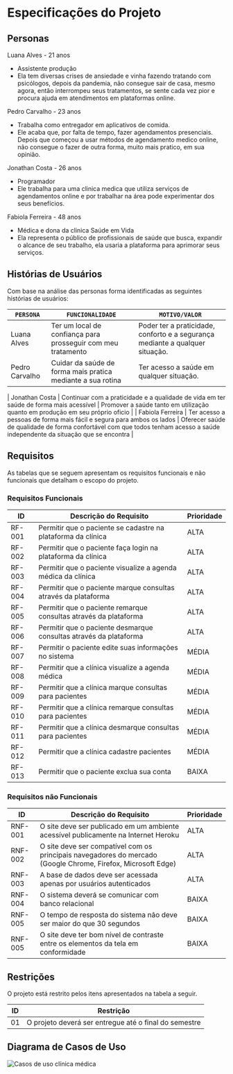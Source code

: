 # Especificações do Projeto

## Personas

Luana Alves - 21 anos

- Assistente produção
- Ela tem diversas crises de ansiedade e vinha fazendo tratando com psicólogos, depois da pandemia, não consegue sair de casa, mesmo agora, então interrompeu seus tratamentos, se sente cada vez pior e procura ajuda em atendimentos em plataformas online.

Pedro Carvalho - 23 anos

- Trabalha como entregador em aplicativos de comida.
- Ele acaba que, por falta de tempo, fazer agendamentos presenciais. Depois que começou a usar métodos de agendamento medico online, não consegue o fazer de outra forma, muito mais pratico, em sua opinião. 

Jonathan Costa - 26 anos

- Programador
- Ele trabalha para uma clinica medica que utiliza serviços de agendamentos online e por trabalhar na área pode experimentar dos seus benefícios.

Fabiola Ferreira - 48 anos

- Médica e dona da clinica Saúde em Vida
- Ela representa o público de profissionais de saúde que busca, expandir o alcance de seu trabalho, ela usaria a plataforma para aprimorar seus serviços.


## Histórias de Usuários

Com base na análise das personas forma identificadas as seguintes histórias de usuários:

| `PERSONA`         | `FUNCIONALIDADE`                                                                    | `MOTIVO/VALOR`                                                                                                     |
| ----------------- | ----------------------------------------------------------------------------------- | ------------------------------------------------------------------------------------------------------------------ |
| Luana Alves       | Ter um local de confiança para prosseguir com meu tratamento | Poder ter a praticidade, conforto e a segurança mediante a qualquer situação. |
| Pedro Carvalho    | Cuidar da saúde de forma mais pratica mediante a sua rotina                         | Ter acesso a saúde em qualquer situação.                     |

| Jonathan Costa    | Continuar com a praticidade e a qualidade de vida em ter saúde de forma mais acessível                                | Promover a saúde tanto em utilização quanto em produção em seu próprio oficio                                                                 |
| Fabiola Ferreira  | Ter acesso a pessoas de forma mais fácil e segura para ambos os lados                               | Oferecer saúde de qualidade de forma confortável com que todos tenham acesso a saúde independente da situação que se encontra          |

## Requisitos

As tabelas que se seguem apresentam os requisitos funcionais e não funcionais que detalham o escopo do projeto.

### Requisitos Funcionais

| ID     | Descrição do Requisito                                            | Prioridade |
| ------ | ----------------------------------------------------------------- | ---------- |
| RF-001 | Permitir que o paciente se cadastre na plataforma da clínica      | ALTA       |
| RF-002 | Permitir que o paciente faça login na plataforma da clínica       | ALTA       |
| RF-003 | Permitir que o paciente visualize a agenda médica da clínica      | ALTA       |
| RF-004 | Permitir que o paciente marque consultas através da plataforma    | ALTA       |
| RF-005 | Permitir que o paciente remarque consultas através da plataforma  | ALTA       |
| RF-006 | Permitir que o paciente desmarque consultas através da plataforma | ALTA       |
| RF-007 | Permitir o paciente edite suas informações no sistema             | MÉDIA      |
| RF-008 | Permitir que a clínica visualize a agenda médica                  | MÉDIA      |
| RF-009 | Permitir que a clínica marque consultas para pacientes            | MÉDIA      |
| RF-010 | Permitir que a clínica remarque consultas para pacientes          | MÉDIA      |
| RF-011 | Permitir que a clínica desmarque consultas para pacientes         | MÉDIA      |
| RF-012 | Permitir que a clínica cadastre pacientes                         | MÉDIA      |
| RF-013 | Permitir que o paciente exclua sua conta                          | BAIXA      |

### Requisitos não Funcionais

| ID      | Descrição do Requisito                                                                                       | Prioridade |
| ------- | ------------------------------------------------------------------------------------------------------------ | ---------- |
| RNF-001 | O site deve ser publicado em um ambiente acessível publicamente na Internet Heroku                           | ALTA       |
| RNF-002 | O site deve ser compatível com os principais navegadores do mercado (Google Chrome, Firefox, Microsoft Edge) | ALTA       |
| RNF-003 | A base de dados deve ser acessada apenas por usuários autenticados                                           | ALTA       |
| RNF-004 | O sistema deverá se comunicar com banco relacional                                                           | BAIXA      |
| RNF-005 | O tempo de resposta do sistema não deve ser maior do que 30 segundos                                         | BAIXA      |
| RNF-005 | O site deve ter bom nível de contraste entre os elementos da tela em conformidade                            | BAIXA      |

## Restrições

O projeto está restrito pelos itens apresentados na tabela a seguir.

| ID  | Restrição                                             |
| --- | ----------------------------------------------------- |
| 01  | O projeto deverá ser entregue até o final do semestre |

## Diagrama de Casos de Uso

![Casos de uso clínica médica](https://user-images.githubusercontent.com/71783235/188753824-1e43696c-747f-406a-8a17-a9bdd6f475b8.jpg)

